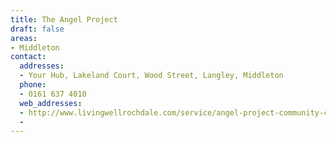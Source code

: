```yaml
---
title: The Angel Project
draft: false
areas:
- Middleton
contact:
  addresses:
  - Your Hub, Lakeland Court, Wood Street, Langley, Middleton
  phone:
  - 0161 637 4010
  web_addresses:
  - http://www.livingwellrochdale.com/service/angel-project-community-cafe/
  - 
---
```


